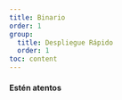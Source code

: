 ```yaml
---
title: Binario
order: 1
group:
  title: Despliegue Rápido
  order: 1
toc: content
---
```


#### Estén atentos


